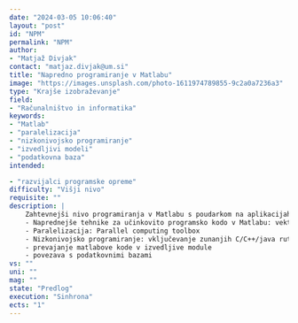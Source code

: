 ```yaml
---
date: "2024-03-05 10:06:40"
layout: "post"
id: "NPM"
permalink: "NPM"
author:
- "Matjaž Divjak"
contact: "matjaz.divjak@um.si"
title: "Napredno programiranje v Matlabu"
image: "https://images.unsplash.com/photo-1611974789855-9c2a0a7236a3"
type: "Krajše izobraževanje"
field:
- "Računalništvo in informatika"
keywords:
- "Matlab"
- "paralelizacija"
- "nizkonivojsko programiranje"
- "izvedljivi modeli"
- "podatkovna baza"
intended:

- "razvijalci programske opreme"
difficulty: "Višji nivo"
requisite: ""
description: |
    Zahtevnejši nivo programiranja v Matlabu s poudarkom na aplikacijah obdelave signalov. 
    - Naprednejše tehnike za učinkovito programsko kodo v Matlabu: vektorizacija, indeksiranje, pre-allocation, 
    - Paralelizacija: Parallel computing toolbox
    - Nizkonivojsko programiranje: vključevanje zunanjih C/C++/java rutin
    - prevajanje matlabove kode v izvedljive module 
    - povezava s podatkovnimi bazami
vs: ""
uni: ""
mag: ""
state: "Predlog"
execution: "Sinhrona"
ects: "1"
---
```

